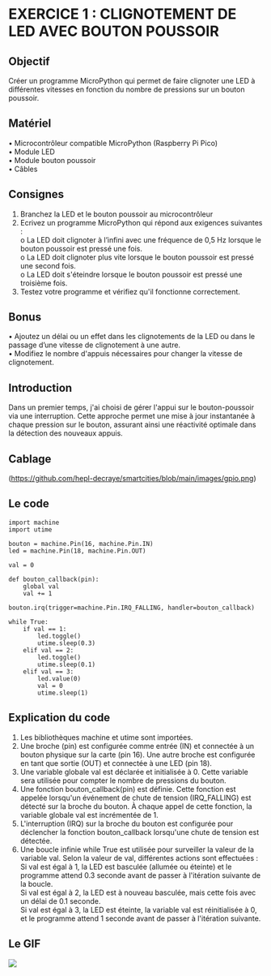 # EXERCICE 1 : CLIGNOTEMENT DE LED AVEC BOUTON POUSSOIR 
## Objectif
Créer un programme MicroPython qui permet de faire clignoter une LED à différentes vitesses en 
fonction du nombre de pressions sur un bouton poussoir.
## Matériel
• Microcontrôleur compatible MicroPython (Raspberry Pi Pico)\
• Module LED\
• Module bouton poussoir\
• Câbles
## Consignes
1. Branchez la LED et le bouton poussoir au microcontrôleur 
2. Ecrivez un programme MicroPython qui répond aux exigences suivantes : \
o La LED doit clignoter à l’infini avec une fréquence de 0,5 Hz lorsque le bouton poussoir 
est pressé une fois.\
o La LED doit clignoter plus vite lorsque le bouton poussoir est pressé une second fois.\
o La LED doit s'éteindre lorsque le bouton poussoir est pressé une troisième fois.
3. Testez votre programme et vérifiez qu'il fonctionne correctement.
## Bonus
• Ajoutez un délai ou un effet dans les clignotements de la LED ou dans le passage d’une vitesse 
de clignotement à une autre.\
• Modifiez le nombre d'appuis nécessaires pour changer la vitesse de clignotement.
## Introduction
Dans un premier temps, j'ai choisi de gérer l'appui sur le bouton-poussoir via une interruption. Cette approche permet une mise à jour instantanée à chaque pression sur le bouton, assurant ainsi une réactivité optimale dans la détection des nouveaux appuis.
## Cablage
(https://github.com/hepl-decraye/smartcities/blob/main/images/gpio.png)
## Le code

```
import machine
import utime

bouton = machine.Pin(16, machine.Pin.IN)
led = machine.Pin(18, machine.Pin.OUT)

val = 0

def bouton_callback(pin):
    global val
    val += 1

bouton.irq(trigger=machine.Pin.IRQ_FALLING, handler=bouton_callback)

while True:
    if val == 1:
        led.toggle()
        utime.sleep(0.3)
    elif val == 2:
        led.toggle()
        utime.sleep(0.1)
    elif val == 3:
        led.value(0)
        val = 0
        utime.sleep(1)
```
## Explication du code
1. Les bibliothèques machine et utime sont importées.
2. Une broche (pin) est configurée comme entrée (IN) et connectée à un bouton physique sur la carte (pin 16). Une autre broche est configurée en tant que sortie (OUT) et connectée à une LED (pin 18).
3. Une variable globale val est déclarée et initialisée à 0. Cette variable sera utilisée pour compter le nombre de pressions du bouton.
4. Une fonction bouton_callback(pin) est définie. Cette fonction est appelée lorsqu'un événement de chute de tension (IRQ_FALLING) est détecté sur la broche du bouton. À chaque appel de cette fonction, la variable globale val est incrémentée de 1.
5. L'interruption (IRQ) sur la broche du bouton est configurée pour déclencher la fonction bouton_callback lorsqu'une chute de tension est détectée.
6. Une boucle infinie while True est utilisée pour surveiller la valeur de la variable val. Selon la valeur de val, différentes actions sont effectuées :
\
Si val est égal à 1, la LED est basculée (allumée ou éteinte) et le programme attend 0.3 seconde avant de passer à l'itération suivante de la boucle.
\
Si val est égal à 2, la LED est à nouveau basculée, mais cette fois avec un délai de 0.1 seconde.
\
Si val est égal à 3, la LED est éteinte, la variable val est réinitialisée à 0, et le programme attend 1 seconde avant de passer à l'itération suivante.
## Le GIF
![](https://github.com/hepl-decraye/smartcities/blob/main/gifled.gif)
